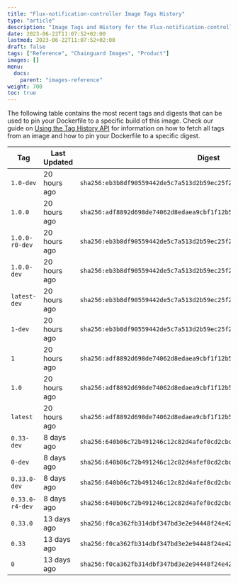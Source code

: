 ```yaml
---
title: "Flux-notification-controller Image Tags History"
type: "article"
description: "Image Tags and History for the Flux-notification-controller Chainguard Image"
date: 2023-06-22T11:07:52+02:00
lastmod: 2023-06-22T11:07:52+02:00
draft: false
tags: ["Reference", "Chainguard Images", "Product"]
images: []
menu:
  docs:
    parent: "images-reference"
weight: 700
toc: true
---
```


The following table contains the most recent tags and digests that can be used to pin your Dockerfile to a specific build of this image. Check our guide on [Using the Tag History API](/chainguard/chainguard-images/using-the-tag-history-api/) for information on how to fetch all tags from an image and how to pin your Dockerfile to a specific digest.

| Tag             | Last Updated | Digest                                                                    |
|-----------------|--------------|---------------------------------------------------------------------------|
| `1.0-dev`       | 20 hours ago | `sha256:eb3b8df90559442de5c7a513d2b59ec25f280daf7fbf3d77ae20e083702e973d` |
| `1.0.0`         | 20 hours ago | `sha256:adf8892d698de74062d8edaea9cbf1f12b5948946d1236207c1406230cc766bf` |
| `1.0.0-r0-dev`  | 20 hours ago | `sha256:eb3b8df90559442de5c7a513d2b59ec25f280daf7fbf3d77ae20e083702e973d` |
| `1.0.0-dev`     | 20 hours ago | `sha256:eb3b8df90559442de5c7a513d2b59ec25f280daf7fbf3d77ae20e083702e973d` |
| `latest-dev`    | 20 hours ago | `sha256:eb3b8df90559442de5c7a513d2b59ec25f280daf7fbf3d77ae20e083702e973d` |
| `1-dev`         | 20 hours ago | `sha256:eb3b8df90559442de5c7a513d2b59ec25f280daf7fbf3d77ae20e083702e973d` |
| `1`             | 20 hours ago | `sha256:adf8892d698de74062d8edaea9cbf1f12b5948946d1236207c1406230cc766bf` |
| `1.0`           | 20 hours ago | `sha256:adf8892d698de74062d8edaea9cbf1f12b5948946d1236207c1406230cc766bf` |
| `latest`        | 20 hours ago | `sha256:adf8892d698de74062d8edaea9cbf1f12b5948946d1236207c1406230cc766bf` |
| `0.33-dev`      | 8 days ago   | `sha256:640b06c72b491246c12c82d4afef0cd2cbc41da6269859ebc2000f9a707d81e0` |
| `0-dev`         | 8 days ago   | `sha256:640b06c72b491246c12c82d4afef0cd2cbc41da6269859ebc2000f9a707d81e0` |
| `0.33.0-dev`    | 8 days ago   | `sha256:640b06c72b491246c12c82d4afef0cd2cbc41da6269859ebc2000f9a707d81e0` |
| `0.33.0-r4-dev` | 8 days ago   | `sha256:640b06c72b491246c12c82d4afef0cd2cbc41da6269859ebc2000f9a707d81e0` |
| `0.33.0`        | 13 days ago  | `sha256:f0ca362fb314dbf347bd3e2e94448f24e42348270f33c75b3f7713509af33ee0` |
| `0.33`          | 13 days ago  | `sha256:f0ca362fb314dbf347bd3e2e94448f24e42348270f33c75b3f7713509af33ee0` |
| `0`             | 13 days ago  | `sha256:f0ca362fb314dbf347bd3e2e94448f24e42348270f33c75b3f7713509af33ee0` |
